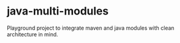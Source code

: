 # java-multi-modules

Playground project to integrate maven and java modules with clean architecture in mind.
